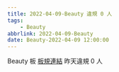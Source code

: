 ```yaml
---
title: 2022-04-09-Beauty 違規 0 人
tags:
    - Beauty
abbrlink: 2022-04-09-Beauty
date: Beauty-2022-04-09 12:00:00
---
```

Beauty 板 [板規連結](https://www.ptt.cc/bbs/Beauty/M.1630069980.A.84B.html)
昨天違規 0 人
